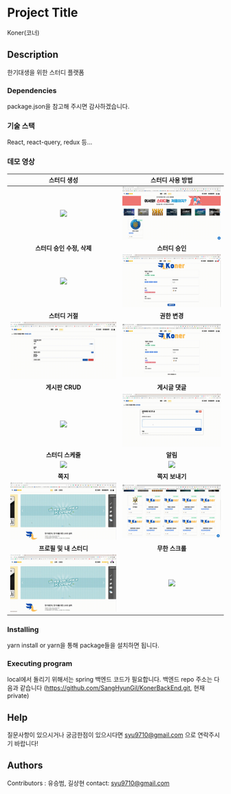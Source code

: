 
# Project Title

Koner(코너)

## Description

한기대생을 위한 스터디 플랫폼

### Dependencies

package.json을 참고해 주시면 감사하겠습니다.

### 기술 스택

React, react-query, redux 등...

### 데모 영상

|                         스터디 생성                          |                       스터디 사용 방법                       |
| :----------------------------------------------------------: | :----------------------------------------------------------: |
| <img src = "https://github.com/SangHyunGil/KonerBackEnd/blob/prod/img/%EC%8A%A4%ED%84%B0%EB%94%94%20%EC%83%9D%EC%84%B1.gif?raw=true" width=100%> | <img src = "https://github.com/SangHyunGil/KonerBackEnd/blob/prod/img/%EC%8A%A4%ED%84%B0%EB%94%94%20%EC%82%AC%EC%9A%A9%EB%B0%A9%EB%B2%95.gif?raw=true"> |
|                  **스터디 승인 수정, 삭제**                  |                       **스터디 승인**                        |
| <img src = "https://github.com/SangHyunGil/KonerBackEnd/blob/prod/img/%EC%8A%A4%ED%84%B0%EB%94%94%20%EC%88%98%EC%A0%95%2C%EC%82%AD%EC%A0%9C.gif?raw=true"> | <img src="https://github.com/SangHyunGil/KonerBackEnd/blob/prod/img/%EC%8A%A4%ED%84%B0%EB%94%94%20%EC%8A%B9%EC%9D%B8.gif?raw=true"> |
|                       **스터디 거절**                        |                        **권한 변경**                         |
| <img src="https://github.com/SangHyunGil/KonerBackEnd/blob/prod/img/%EC%8A%A4%ED%84%B0%EB%94%94%20%EA%B1%B0%EC%A0%88.gif?raw=true"> | <img src="https://github.com/SangHyunGil/KonerBackEnd/blob/prod/img/%EA%B6%8C%ED%95%9C%20%EB%B3%80%EA%B2%BD.gif?raw=true"> |
|                       **게시판 CRUD**                        |                       **게시글 댓글**                        |
| <p><br/>	<img src="https://github.com/SangHyunGil/KonerBackEnd/blob/prod/img/%EA%B2%8C%EC%8B%9C%ED%8C%90%20crud.gif?raw=true"><br/></p> | <img src="https://github.com/SangHyunGil/KonerBackEnd/blob/prod/img/%EA%B2%8C%EC%8B%9C%EA%B8%80%20%EB%8C%93%EA%B8%80.gif?raw=true"> |
|                      **스터디 스케줄**                       |                           **알림**                           |
| <img src="https://github.com/SangHyunGil/KonerBackEnd/blob/prod/img/%EC%8A%A4%ED%84%B0%EB%94%94%20%EC%8A%A4%EC%BC%80%EC%A4%84.gif?raw=true"> | <img src="https://github.com/SangHyunGil/KonerBackEnd/blob/prod/img/%EC%95%8C%EB%A6%BC.gif?raw=true"> |
|                           **쪽지**                           |                       **쪽지 보내기**                        |
| <img src="https://github.com/SangHyunGil/KonerBackEnd/blob/prod/img/%EC%AA%BD%EC%A7%80.gif?raw=true"> | <img src="https://github.com/SangHyunGil/KonerBackEnd/blob/prod/img/%EC%AA%BD%EC%A7%80-%EB%B3%B4%EB%82%B4%EA%B8%B0.gif?raw=true"> |
|                   **프로필 및 내 스터디**                    |                       **무한 스크롤**                        |
| <img src="https://github.com/SangHyunGil/KonerBackEnd/blob/prod/img/%EB%82%B4%EC%8A%A4%ED%84%B0%EB%94%94.gif?raw=true"> | <img src="https://github.com/SangHyunGil/KonerBackEnd/blob/prod/img/%EB%AC%B4%ED%95%9C%EC%8A%A4%ED%81%AC%EB%A1%A4.gif?raw=true"> |

### Installing

yarn install or yarn을 통해 package들을 설치하면 됩니다.

### Executing program

local에서 돌리기 위해서는 spring 백엔드 코드가 필요합니다. 
백엔드 repo 주소는 다음과 같습니다 (https://github.com/SangHyunGil/KonerBackEnd.git, 현재 private)

## Help

질문사항이 있으시거나 궁금한점이 있으시다면 syu9710@gmail.com 으로 연락주시기 바랍니다! 

## Authors

Contributors : 유승범, 길상현 contact: syu9710@gmail.com
